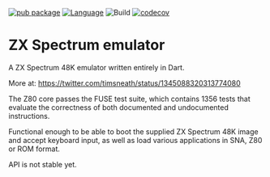 [![pub package](https://img.shields.io/pub/v/zxspectrum.svg)](https://pub.dev/packages/zxspectrum)
[![Language](https://img.shields.io/badge/language-Dart-blue.svg)](https://dart.dev)
![Build](https://github.com/timsneath/zxspectrum/workflows/Build/badge.svg)
[![codecov](https://codecov.io/gh/timsneath/zxspectrum/branch/main/graph/badge.svg?token=Pj5Ai7OasB)](https://codecov.io/gh/timsneath/zxspectrum)

# ZX Spectrum emulator

A ZX Spectrum 48K emulator written entirely in Dart.

More at:
   <https://twitter.com/timsneath/status/1345088320313774080>

The Z80 core passes the FUSE test suite, which contains 1356 tests that evaluate
the correctness of both documented and undocumented instructions.

Functional enough to be able to boot the supplied ZX Spectrum 48K image and
accept keyboard input, as well as load various applications in SNA, Z80 or ROM
format.

API is not stable yet.
